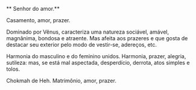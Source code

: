 **  Senhor do amor.**

  

Casamento, amor, prazer.

  

Dominado por Vênus, caracteriza uma natureza sociável, amável, magnânima,
bondosa e atraente. Mas afeita aos prazeres e que gosta de destacar seu
exterior pelo modo de vestir-se, adereços, etc.

  

Harmonia do masculino e do feminino unidos. Harmonia, prazer, alegria,
sutileza: mas, se está mal aspectada, desperdício, derrota, atos simples e
tolos.

  

Chokmah de Heh. Matrimônio, amor, prazer.

  

